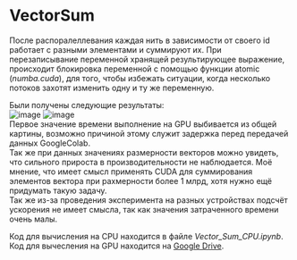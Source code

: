 # VectorSum
После распоралеллевания каждая нить в зависимости от своего id работает с разными элементами и суммируют их. При перезаписывание переменной хранящей результирующее выражение, происходит блокировка переменной с помощью функции atomic (*numba.cuda*), для того, чтобы избежать ситуации, когда несколько потоков захотят изменить одну и ту же переменную.

Были получены следующие результаты:</br>
![image](https://user-images.githubusercontent.com/83270014/211028524-18196869-efe7-443b-a299-b6a200cd6d08.png)
![image](https://user-images.githubusercontent.com/83270014/211028550-b4eef95a-105c-42a5-bfc2-ec20703e3f19.png)
</br>
Первое значение времени выполнение на GPU выбивается из общей картины, возможно причиной этому служит задержка перед передачей данных GoogleColab. </br>
Так же при данных значениях размерности векторов можно увидеть, что сильного прироста в производительности не наблюдается. Моё мнение, что имеет смысл применять CUDA для суммирования элементов вектора при рахмерности более 1 млрд, хотя нужно ещё придумать такую задачу. </br>
Так же из-за проведения эксперимента на разных устройствах подсчёт ускорения не имеет смысла, так как значения затраченного времени очень малы.

Код для вычисления на CPU находится в файле *Vector_Sum_CPU.ipynb*. </br>
Код для вычесления на GPU находится на [Google Drive](https://colab.research.google.com/drive/1bsC4f8GGWNZRWALz3H9h7z2QKsPqnfRh#scrollTo=aC4rG8w8WKFq).
